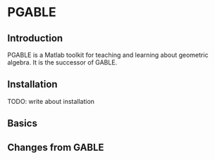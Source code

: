 # PGABLE

## Introduction

PGABLE is a Matlab toolkit for teaching and learning about geometric algebra. It is the successor of GABLE.

## Installation

TODO: write about installation

## Basics

## Changes from GABLE

